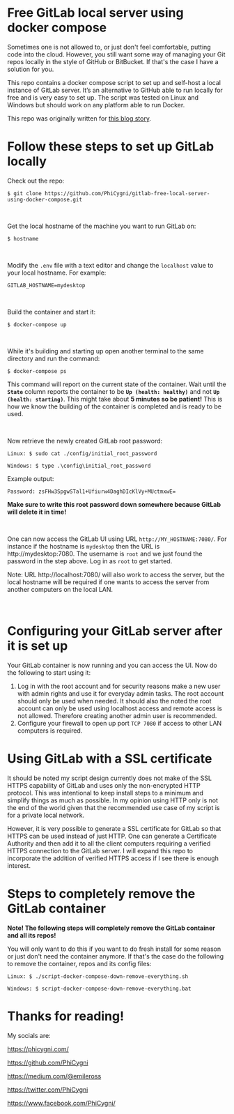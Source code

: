 # Free GitLab local server using docker compose

Sometimes one is not allowed to, or just don't feel comfortable, putting code into the cloud. However, you still want some way of managing your Git repos locally in the style of GitHub or BitBucket. If that's the case I have a solution for you.

This repo contains a docker compose script to set up and self-host a local instance of GitLab server. It’s an alternative to GitHub able to run locally for free and is very easy to set up. The script was tested on Linux and Windows but should work on any platform able to run Docker.

This repo was originally written for [this blog story](https://medium.com/@emileross/you-love-github-but-dont-like-putting-your-code-in-the-cloud-79d69f052db7).

# Follow these steps to set up GitLab locally

Check out the repo:

    $ git clone https://github.com/PhiCygni/gitlab-free-local-server-using-docker-compose.git

&nbsp;

Get the local hostname of the machine you want to run GitLab on:

    $ hostname

&nbsp;

Modify the ```.env``` file with a text editor and change the  ```localhost``` value to your local hostname. For example:

    GITLAB_HOSTNAME=mydesktop

&nbsp;

Build the container and start it:

    $ docker-compose up

&nbsp;

While it's building and starting up open another terminal to the same directory and run the command:

    $ docker-compose ps

This command will report on the current state of the container. Wait until the **```State```** column reports the container to be **```Up (health: healthy)```** and not **```Up (health: starting)```**. This might take about **5 minutes so be patient!** This is how we know the building of the container is completed and is ready to be used.

&nbsp;

Now retrieve the newly created GitLab root password:

    Linux: $ sudo cat ./config/initial_root_password

    Windows: $ type .\config\initial_root_password

Example output:

    Password: zsFHw3SpgwSTal1+Ufiurw4DaghDIcKlVy+MUctmxwE=

**Make sure to write this root password down somewhere because GitLab will delete it in time!**

&nbsp;

One can now access the GitLab UI using URL ```http://MY_HOSTNAME:7080/```. For instance if the hostname is ```mydesktop``` then the URL is http://mydesktop:7080. The username is ```root``` and we just found the password in the step above. Log in as ```root``` to get started.


Note: URL http://localhost:7080/ will also work to access the server, but the local hostname will be required if one wants to access the server from another computers on the local LAN.

&nbsp;

# Configuring your GitLab server after it is set up

Your GitLab container is now running and you can access the UI. Now do the following to start using it:

1. Log in with the root account and for security reasons make a new user with admin rights and use it for everyday admin tasks. The root account should only be used when needed. It should also the noted the root account can only be used using localhost access and remote access is not allowed. Therefore creating another admin user is recommended.
2. Configure your firewall to open up port ```TCP 7080``` if access to other LAN computers is required.

# Using GitLab with a SSL certificate

It should be noted my script design currently does not make of the SSL HTTPS capability of GitLab and uses only the non-encrypted HTTP protocol. This was intentional to keep install steps to a minimum and simplify things as much as possible. In my opinion using HTTP only is not the end of the world given that the recommended use case of my script is for a private local network.

However, it is very possible to generate a SSL certificate for GitLab so that HTTPS can be used instead of just HTTP. One can generate a Certificate Authority and then add it to all the client computers requiring a verified HTTPS connection to the GitLab server. I will expand this repo to incorporate the addition of verified HTTPS access if I see there is enough interest.

# Steps to completely remove the GitLab container

**Note! The following steps will completely remove the GitLab container and all its repos!** 

You will only want to do this if you want to do fresh install for some reason or just don't need the container anymore. If that's the case do the following to remove the container, repos and its config files: 

    Linux: $ ./script-docker-compose-down-remove-everything.sh

    Windows: $ script-docker-compose-down-remove-everything.bat


# Thanks for reading!

My socials are:

https://phicygni.com/

https://github.com/PhiCygni

https://medium.com/@emileross

https://twitter.com/PhiCygni

https://www.facebook.com/PhiCygni/